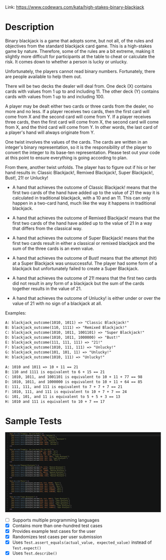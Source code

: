 Link: https://www.codewars.com/kata/high-stakes-binary-blackjack

# Description

Binary blackjack is a game that adopts some, but not all, of the rules and objectives from the standard blackjack card game. This is a high-stakes game by nature. Therefore, some of the rules are a bit extreme, making it slightly more difficult for participants at the table to cheat or calculate the risk. It comes down to whether a person is lucky or unlucky.

Unfortunately, the players cannot read binary numbers. Fortunately, there are people available to help them out.

There will be two decks the dealer will deal from. One deck (X) contains cards with values from 1 up to and including 11. The other deck (Y) contains cards with values from 1 up to and including 100.

A player may be dealt either two cards or three cards from the dealer, no more and no less. If a player receives two cards, then the first card will come from X and the second card will come from Y. If a player receives three cards, then the first card will come from X, the second card will come from X, and the third card will come from Y. In other words, the last card of a player's hand will always originate from Y.

One twist involves the values of the cards. The cards are written in an integer's binary representation, so it is the responsibility of the player to convert the integer to its base-ten representation. Please test out your code at this point to ensure everything is going according to plan.

From there, another twist unfolds. The player has to figure out if his or her hand results in: Classic Blackjack!, Remixed Blackjack!, Super Blackjack!, Bust!, 21! or Unlucky!

- A hand that achieves the outcome of Classic Blackjack! means that the first two cards of the hand have added up to the value of 21 the way it is calculated in traditional blackjack, with a 10 and an 11. This can only happen in a two-card hand, much like the way it happens in traditional blackjack.

- A hand that achieves the outcome of Remixed Blackjack! means that the first two cards of the hand have added up to the value of 21 in a way that differs from the classical way.

- A hand that achieves the outcome of Super Blackjack! means that the first two cards result in either a classical or remixed blackjack and the sum of the three cards is an even value.

- A hand that achieves the outcome of Bust! means that the attempt (hit) at a Super Blackjack was unsuccessful. The player had some form of a blackjack but unfortunately failed to create a Super Blackjack.

- A hand that achieves the outcome of 21! means that the first two cards did not result in any form of a blackjack but the sum of the cards together results in the value of 21.

- A hand that achieves the outcome of Unlucky! is either under or over the value of 21 with no sign of a blackjack at all.

Examples:

```
A: blackjack_outcome(1010, 1011) => "Classic Blackjack!"
B: blackjack_outcome(110, 1111) => "Remixed Blackjack!"
C: blackjack_outcome(1010, 1011, 1001101) => "Super Blackjack!"
D: blackjack_outcome(1010, 1011, 1000000) => "Bust!"
E: blackjack_outcome(111, 111, 111) => "21!"
F: blackjack_outcome(1010, 111, 111) => "Unlucky!"
G: blackjack_outcome(101, 101, 11) => "Unlucky!"
H: blackjack_outcome(1010, 111) => "Unlucky!"

A: 1010 and 1011 => 10 + 11 == 21
B: 110 and 1111 is equivalent to 6 + 15 == 21
C: 1010, 1011, and 1001101 is equivalent to 10 + 11 + 77 == 98
D: 1010, 1011, and 1000000 is equivalent to 10 + 11 + 64 == 85
E: 111, 111, and 111 is equivalent to 7 + 7 + 7 == 21
F: 1010, 111, and 111 is equivalent to 10 + 7 + 7 == 24
G: 101, 101, and 11 is equivalent to 5 + 5 + 3 == 13
H: 1010 and 111 is equivalent to 10 + 7 == 17
```

# Sample Tests

![Sample Tests](/Misc/02-Example-Tests.PNG)

- [ ] Supports multiple programming languages
- [x] Contains more than one-hundred test cases
- [x] Provides example test cases for the user
- [x] Randomizes test cases per user submission
- [x] Uses `Test.assert_equals(actual_value, expected_value)` instead of `Test.expect()`
- [x] Uses `Test.describe()`

